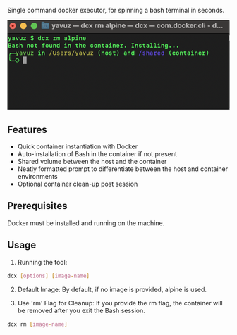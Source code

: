 Single command docker executor, for spinning a bash terminal in seconds. 

![img](./assets/cli.png)

## Features
- Quick container instantiation with Docker
- Auto-installation of Bash in the container if not present
- Shared volume between the host and the container
- Neatly formatted prompt to differentiate between the host and container environments
- Optional container clean-up post session

## Prerequisites
Docker must be installed and running on the machine.

## Usage
1. Running the tool:

```bash
dcx [options] [image-name]
```
2. Default Image:
By default, if no image is provided, alpine is used.

3. Use 'rm' Flag for Cleanup:
If you provide the rm flag, the container will be removed after you exit the Bash session.

```bash
dcx rm [image-name]
```

